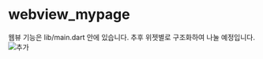# webview_mypage

웹뷰 기능은 lib/main.dart 안에 있습니다. 추후 위젯별로 구조화하여 나눌 예정입니다. 
![추가](https://github.com/user-attachments/assets/ecc16864-2151-49b4-9155-9421ba42b962)
